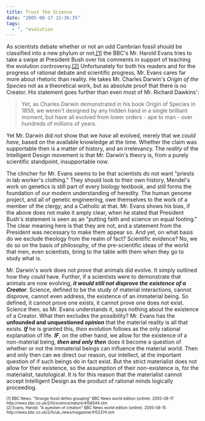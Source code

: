 ```yaml
---
title: Trust the Science
date: "2005-08-17 15:36:35"
tags:
  - ", "evolution
---
```

<p>As scientists debate whether or not an odd Cambrian fossil should be classified into a new phylum or not,<a href="http://news.bbc.co.uk/2/hi/science/nature/4156544.stm">[1]</a> the BBC's Mr. Harold Evans tries to take a swipe at President Bush over his comments in support of teaching the evolution controversy.<a href="http://news.bbc.co.uk/2/hi/uk_news/magazine/4152374.stm">[2]</a> Unfortunately for both his readers and for the progress of rational debate and scientific progress, Mr. Evans cares far more about rhetoric than reality.  He takes Mr. Charles Darwin's <i>Origin of the Species</i> not as a theoretical work, but as absolute proof that there is no Creator.  His statement goes further than even most of Mr. Richard Dawkins':</p>  <blockquote>Yet, as Charles Darwin demonstrated in his book Origin of Species in 1859, we weren't designed by any hidden hand in a single brilliant moment, but have all evolved from lower orders - ape to man - over hundreds of millions of years.</blockquote>  <p>Yet Mr. Darwin did <em>not</em> show that we <em>have</em> all evolved, merely that we <em>could have</em>, based on the available knowledge at the time.  Whether the claim was supportable then is a matter of history, and an irrelevancy.  The <em>reality</em> of the Intelligent Design movement is that Mr. Darwin's theory is, from a purely scientific standpoint, insupportable now.</p>  <p>The clincher for Mr. Evans seems to be that scientists do not want "priests in lab worker's clothing."  They should look to their own history, Mendel's work on genetics is still part of every biology textbook, and still forms the foundation of our modern understanding of heredity.  The human genome project, and all of genetic engineering, owe themselves to the work of a member of the clergy, and a Catholic at that.  Mr. Evans shows his bias, if the above does not make it amply clear, when he stated that President Bush's statement is seen as an "putting faith and science on equal footing."  The clear meaning here is that they are not, and a statement from the President was necessary to make them appear so. And yet, on what basis do we exclude theology from the realm of fact? Scientific evidence?  No, we do so on the basis of philosophy, of the pre-scientific ideas of the world that men, even scientists, bring to the table with them when they go to study what is.</p>  <p>Mr. Darwin's work does not <em>prove</em> that animals did evolve.  It simply outlined how they <em>could</em> have. Further, if a scientists were to demonstrate that animals are now evolving, <strong><em>it would still not disprove the existence of a Creator</em></strong>.  Science, defined to be the study of material interactions, cannot disprove, cannot even address, the existence of an immaterial being.  So defined, it cannot prove one exists, it cannot prove one does not exist.  Science then, as Mr. Evans understands it, says nothing about the existence of a Creator.  What then excludes the possibility?  Mr. Evans has the <strong>unfounded and unquestioned <em>opinion</em></strong> that the material reality is all that exists.  <strong><em>If</em></strong> he is granted this, <em>then</em> evolution follows as the only rational explanation of life.  <strong><em>IF</em></strong>, on the other hand, we allow for the existence of a non-material being, <strong><em>then and only then</em></strong> does it become a question of whether or not the immaterial beings can influence the material world.  Then and only then can we direct our reason, our intellect, at the important question of if such beings do in fact exist.  But the strict materialist does not allow for their existence, so the assumption of their non-existence is, for the materialist, tautological.  It is for this reason that the materialist cannot accept Intelligent Design as the product of rational minds logically proceeding.</p>  <font size="-2"> [1] BBC News.  "Strange fossil defies grouping" BBC News world edition (online).  2005-08-17 http://news.bbc.co.uk/2/hi/science/nature/4156544.stm <br  /> [2] Evans, Harold.  "A question of creation" BBC News world edition (online).  2005-08-15 http://news.bbc.co.uk/2/hi/uk_news/magazine/4152374.stm </font>

